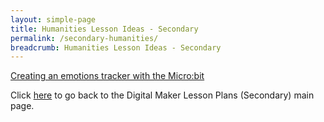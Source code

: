 ```yaml
---
layout: simple-page
title: Humanities Lesson Ideas - Secondary
permalink: /secondary-humanities/
breadcrumb: Humanities Lesson Ideas - Secondary
---
```


[Creating an emotions tracker with the Micro:bit](/nan-hua-high-school-creating-an-emotions-tracker-with-the-microbit/)

Click [here](/in-schools/digital-maker/lesson-ideas-secondary/) to go back to the Digital Maker Lesson Plans (Secondary) main page.
